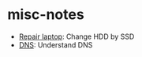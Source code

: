 # misc-notes

- [Repair laptop](./repair-laptop-ssd/repair-laptop.md): Change HDD by SSD
- [DNS](./understand-dns/main.md): Understand DNS
